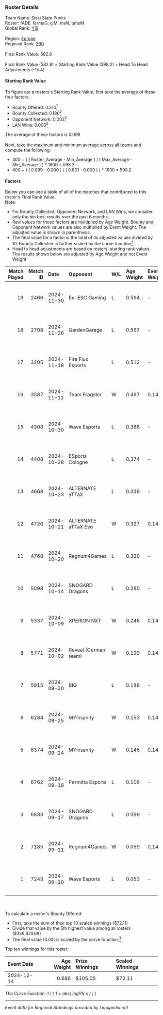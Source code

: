 ### Roster Details<br />
Team Name: Sissi State Punks<br />
Roster: fADE, farmaG, giM, msN, tahsiN<br />
Global Rank: [419](../standings_global.md)<br />
<br />
Region: [Europe]( ../standings_europe.md)<br />
Regional Rank: [260]( ../standings_europe.md)<br />
<br />
Final Rank Value:  582.8<br />
<br />
Final Rank Value (582.8) = Starting Rank Value (598.2) + Head To Head Adjustments (-15.4)<br />

#### Starting Rank Value<br />
To figure out a rosters's Starting Rank Value, first take the average of these four factors:<br />
- Bounty Offered: 0.214[<sup>1</sup>](#table2)
- Bounty Collected: 0.180[<sup>2</sup>](#table1)
- Opponent Network: 0.003[<sup>2</sup>](#table1)
- LAN Wins: 0.000[<sup>2</sup>](#table1)

The average of these factors is 0.099<br />
<br />
Next, take the maximum and minimum average across all teams and compute the following:<br />
- 400 + ( ( Roster_Average - Min_Average ) / ( Max_Average - Min_Average ) ) * 1600 = 598.2
- 400 + ( ( 0.099 - 0.000 ) / ( 0.801 - 0.000 ) ) * 1600 = 598.2


#### Factors<br />
Below you can see a table of all of the matches that contributed to this roster's Final Rank Value.<br />
Note:<br />

- For Bounty Collected, Opponent Network, and LAN Wins, we consider only the ten best results over the past 6 months.
- Raw values for those factors are multiplied by Age Weight. Bounty and Opponent Network values are also multiplied by Event Weight. The adjusted value is shown in parenthesis.
- The final value for a factor is the total of its adjusted values divided by 10. Bounty Collected is further scaled by the curve function[<sup>3</sup>](#curveFunction)
- Head to head adjustments are based on rosters' starting rank values. The results shown below are adjusted by Age Weight and not Event Weight
<span id="table1"></span><br />


| Match Played | Match ID | Date       | Opponent             | W/L | Age Weight | Event Weight | Bounty Collected | Opponent Network | LAN Wins  | H2H Adj. | Roster                           |
| -: | -: | :- | :- | :- | :- | :- | :- | :- | :- | -: | :- |
|           19 |     2466 | 2024-11-30 | Ex-ESC Gaming        | L   | 0.594      | -            | -                | -                | -         |    -7.49 | fADE, farmaG, giM, msN, tahsiN   |
|           18 |     2708 | 2024-11-26 | GardenGarage         | L   | 0.567      | -            | -                | -                | -         |    -5.42 | fADE, farmaG, giM, msN, tahsiN   |
|           17 |     3205 | 2024-11-18 | Fire Flux Esports    | L   | 0.512      | -            | -                | -                | -         |    -2.23 | fADE, farmaG, giM, msN, tahsiN   |
|           16 |     3587 | 2024-11-11 | Team Fragster        | W   | 0.467      | 0.143        | 0.000 (0.000)    | 0.100 (0.007)    | 0 (0.000) |     7.76 | fADE, farmaG, giM, msN, tahsiN   |
|           15 |     4308 | 2024-10-30 | Wave Esports         | L   | 0.386      | -            | -                | -                | -         |    -5.38 | fADE, farmaG, giM, tahsiN, Yoshi |
|           14 |     4408 | 2024-10-28 | ESports Cologne      | L   | 0.374      | -            | -                | -                | -         |    -8.00 | fADE, farmaG, giM, tahsiN, Yoshi |
|           13 |     4668 | 2024-10-23 | ALTERNATE aTTaX      | L   | 0.339      | -            | -                | -                | -         |    -1.54 | fADE, farmaG, giM, tahsiN, Yoshi |
|           12 |     4720 | 2024-10-21 | ALTERNATE aTTaX Evo  | W   | 0.327      | 0.143        | 0.001 (0.000)    | 0.184 (0.009)    | 0 (0.000) |     5.32 | farmaG, giM, N0R1, tahsiN, Yoshi |
|           11 |     4768 | 2024-10-20 | Regnum4Games         | L   | 0.320      | -            | -                | -                | -         |    -4.82 | farmaG, giM, N0R1, tahsiN, Yoshi |
|           10 |     5098 | 2024-10-14 | SNOGARD Dragons      | L   | 0.280      | -            | -                | -                | -         |    -4.60 | fADE, farmaG, giM, tahsiN, Yoshi |
|            9 |     5337 | 2024-10-09 | XPERION NXT          | W   | 0.246      | 0.143        | 0.002 (0.000)    | 0.171 (0.006)    | 0 (0.000) |     4.34 | fADE, farmaG, giM, tahsiN, Yoshi |
|            8 |     5771 | 2024-10-02 | Reveal (German team) | W   | 0.199      | 0.143        | 0.001 (0.000)    | 0.192 (0.005)    | 0 (0.000) |     3.40 | fADE, farmaG, giM, N0R1, Yoshi   |
|            7 |     5915 | 2024-09-30 | BIG                  | L   | 0.186      | -            | -                | -                | -         |    -0.04 | fADE, farmaG, giM, tahsiN, Yoshi |
|            6 |     6284 | 2024-09-25 | MYinsanity           | W   | 0.153      | 0.143        | 0.002 (0.000)    | 0.086 (0.002)    | 0 (0.000) |     2.76 | fADE, farmaG, giM, tahsiN, Yoshi |
|            5 |     6374 | 2024-09-24 | MYinsanity           | W   | 0.146      | 0.143        | 0.002 (0.000)    | 0.086 (0.002)    | 0 (0.000) |     2.67 | farmaG, giM, N0R1, tahsiN, Yoshi |
|            4 |     6762 | 2024-09-18 | Permitta Esports     | L   | 0.106      | -            | -                | -                | -         |    -0.81 | fADE, farmaG, giM, tahsiN, Yoshi |
|            3 |     6833 | 2024-09-17 | SNOGARD Dragons      | L   | 0.099      | -            | -                | -                | -         |    -1.59 | farmaG, giM, N0R1, tahsiN, Yoshi |
|            2 |     7185 | 2024-09-11 | Regnum4Games         | W   | 0.059      | 0.143        | 0.002 (0.000)    | 0.115 (0.001)    | 0 (0.000) |     1.01 | fADE, farmaG, giM, tahsiN, Yoshi |
|            1 |     7243 | 2024-09-10 | Wave Esports         | L   | 0.053      | -            | -                | -                | -         |    -0.77 | farmaG, giM, N0R1, tahsiN, Yoshi |

<br />
<span id="table2"></span><br />
To calculate a roster's Bounty Offered:<br />

- First, take the sum of their top 10 scaled winnings ($72.11)
- Divide that value by the 5th highest value among all rosters ($336,474.68)
- The final value (0.00) is scaled by the curve function.[<sup>3</sup>](#curveFunction)

Top ten winnings for this roster:<br />

| Event Date | Age Weight | Prize Winnings | Scaled Winnings |
| :- | -: | :- | :- |
| 2024-12-14 |      0.686 | $105.05        | $72.11          |


<span id="curveFunction"></span>_The Curve Function: 1 / ( 1 + abs( log10( x ) ) )_<br />

---
_Event data for Regional Standings provided by Liquipedia.net_<br />
